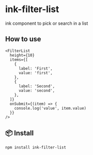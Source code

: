# ink-filter-list

ink component to pick or search in a list

<!-- ## Demo

// TODO -->

## How to use

```tsx
<FilterList
  height={10}
  items={[
    {
      label: 'First',
      value: 'first',
    },
    {
      label: 'Second',
      value: 'second',
    },
  ]}
  onSubmit={(item) => {
    console.log('value', item.value)
  }}
/>
```

## :package: Install

```console
npm install ink-filter-list
```
